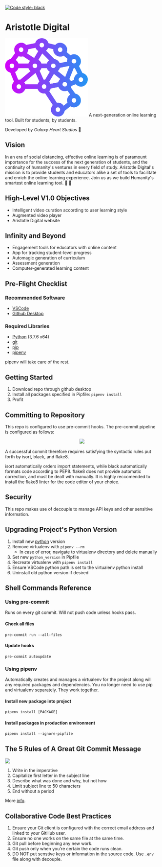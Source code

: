 [![Code style: black](https://img.shields.io/badge/code%20style-black-000000.svg)](https://github.com/psf/black)

# Aristotle Digital
<img src="art/png/logo.png" height="256">
A next-generation online learning tool. Built for students, by students.

Developed by *Galaxy Heart Studios* :milky_way:

## Vision
In an era of social distancing, effective online learning is of paramount importance for the success of the next generation of students, and the continuity of humanity's ventures in every field of study. Aristotle Digital's mission is to provide students and educators alike a set of tools to facilitate and enrich the online learning experience. Join us as we build Humanity's smartest online learning tool. :book: :brain:

## High-Level V1.0 Objectives
* Intelligent video curation according to user learning style
* Augmented video player
* Aristotle Digital website

## Infinity and Beyond
* Engagement tools for educators with online content
* App for tracking student-level progress
* Automagic generation of curriculum
* Assessment generation
* Computer-generated learning content

## Pre-Flight Checklist
### Recommended Software
* [VSCode](https://code.visualstudio.com/)
* [Github Desktop](https://desktop.github.com/)

### Required Libraries
* [Python](https://www.python.org/) (3.7.6 x64)
* [git](https://git-scm.com/)
* [pip](https://pypi.org/project/pip/)
* [pipenv](https://pypi.org/project/pipenv/)

pipenv will take care of the rest.

## Getting Started
1. Download repo through github desktop
1. Install all packages specified in Pipfile: `pipenv install`
1. Profit

## Committing to Repository
This repo is configured to use pre-commit hooks. The pre-commit pipeline is configured as follows:
<p align="center"><img src="https://miro.medium.com/max/1400/1*zEyQac8rhvayY-2p5DeUHg.png"></p>

A successful commit therefore requires satisfying the syntactic rules put forth by isort, black, and flake8.

isort automatically orders import statements, while black automatically formats code according to PEP8. flake8 does not provide automatic correction, and must be dealt with manually. It is highly reccomended to install the flake8 linter for the code editor of your choice.

## Security
This repo makes use of decouple to manage API keys and other sensitive information.

## Upgrading Project's Python Version
1. Install new [python](https://www.python.org/) version
1. Remove virtualenv with `pipenv --rm`
   - In case of error, navigate to virtualenv directory and delete manually
1. Set new `python_version` in Pipfile
1. Recreate virtualenv with `pipenv install`
1. Ensure VSCode python path is set to the virtualenv python install
1. Uninstall old python version if desired

## Shell Commands Reference
### Using pre-commit
Runs on every git commit. Will not push code unless hooks pass.

#### Check all files
```
pre-commit run --all-files
```

#### Update hooks
```
pre-commit autoupdate
```

### Using pipenv
Automatically creates and manages a virtualenv for the project along will any required packages and dependencies. You no longer need to use pip and virtualenv separately. They work together.

#### Install new package into project
```
pipenv install [PACKAGE]
```

#### Install packages in production environment
```
pipenv install --ignore-pipfile
```

## The 5 Rules of A Great Git Commit Message
<img src="https://imgs.xkcd.com/comics/git_commit.png" width="256" align="center">

1. Write in the imperative
1. Capitalize first letter in the subject line 
1. Describe what was done and why, but not how
1. Limit subject line to 50 characters
1. End without a period

More [info](https://www.theserverside.com/video/Follow-these-git-commit-message-guidelines).

## Collaborative Code Best Practices
1. Ensure your Git client is configured with the correct email address and linked to your GitHub user.
1. Ensure no one works on the same file at the same time.
1. Git pull before beginning any new work.
1. Git push only when you're certain the code runs clean.
1. DO NOT put senstive keys or information in the source code. Use `.env` file along with decouple.
